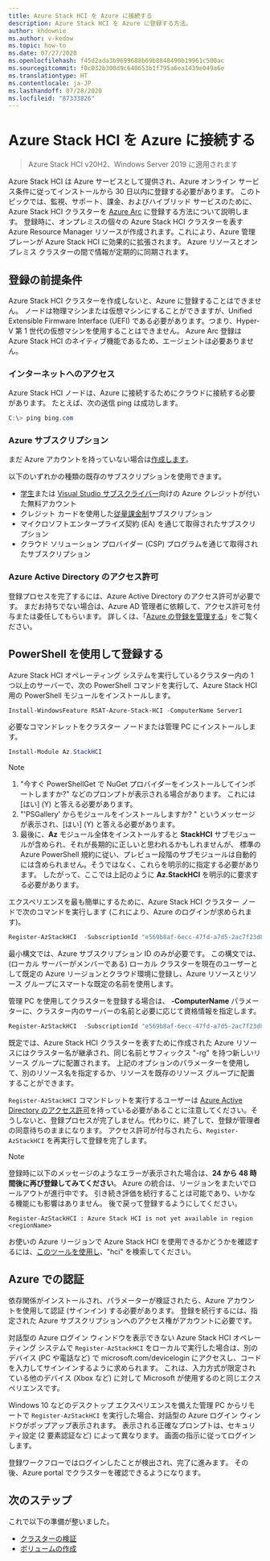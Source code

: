 ```yaml
---
title: Azure Stack HCI を Azure に接続する
description: Azure Stack HCI を Azure に登録する方法。
author: khdownie
ms.author: v-kedow
ms.topic: how-to
ms.date: 07/27/2020
ms.openlocfilehash: f45d2ada3b9699688b69b8848490b19961c500ac
ms.sourcegitcommit: f0c032b300d9c640653b1f795a6ea1439e049a6e
ms.translationtype: HT
ms.contentlocale: ja-JP
ms.lasthandoff: 07/28/2020
ms.locfileid: "87333826"
---
```

# <a name="connect-azure-stack-hci-to-azure"></a>Azure Stack HCI を Azure に接続する

> Azure Stack HCI v20H2、Windows Server 2019 に適用されます

Azure Stack HCI は Azure サービスとして提供され、Azure オンライン サービス条件に従ってインストールから 30 日以内に登録する必要があります。 このトピックでは、監視、サポート、課金、およびハイブリッド サービスのために、Azure Stack HCI クラスターを [Azure Arc](https://azure.microsoft.com/services/azure-arc/) に登録する方法について説明します。 登録時に、オンプレミスの個々の Azure Stack HCI クラスターを表す Azure Resource Manager リソースが作成されます。これにより、Azure 管理プレーンが Azure Stack HCI に効果的に拡張されます。 Azure リソースとオンプレミス クラスターの間で情報が定期的に同期されます。 

## <a name="prerequisites-for-registration"></a>登録の前提条件

Azure Stack HCI クラスターを作成しないと、Azure に登録することはできません。 ノードは物理マシンまたは仮想マシンにすることができますが、Unified Extensible Firmware Interface (UEFI) である必要があります。つまり、Hyper-V 第 1 世代の仮想マシンを使用することはできません。 Azure Arc 登録は Azure Stack HCI のネイティブ機能であるため、エージェントは必要ありません。

### <a name="internet-access"></a>インターネットへのアクセス

Azure Stack HCI ノードは、Azure に接続するためにクラウドに接続する必要があります。 たとえば、次の送信 ping は成功します。

```PowerShell
C:\> ping bing.com
```

### <a name="azure-subscription"></a>Azure サブスクリプション

まだ Azure アカウントを持っていない場合は[作成します](https://azure.microsoft.com/)。 

以下のいずれかの種類の既存のサブスクリプションを使用できます。
- [学生](https://azure.microsoft.com/free/students/)または [Visual Studio サブスクライバー](https://azure.microsoft.com/pricing/member-offers/credit-for-visual-studio-subscribers/)向けの Azure クレジットが付いた無料アカウント
- クレジット カードを使用した[従量課金制](https://azure.microsoft.com/pricing/purchase-options/pay-as-you-go/)サブスクリプション
- マイクロソフトエンタープライズ契約 (EA) を通じて取得されたサブスクリプション
- クラウド ソリューション プロバイダー (CSP) プログラムを通じて取得されたサブスクリプション

### <a name="azure-active-directory-permissions"></a>Azure Active Directory のアクセス許可

登録プロセスを完了するには、Azure Active Directory のアクセス許可が必要です。 まだお持ちでない場合は、Azure AD 管理者に依頼して、アクセス許可を付与または委任してもらいます。 詳しくは、「[Azure の登録を管理する](../manage/manage-azure-registration.md#azure-active-directory-permissions)」をご覧ください。

## <a name="register-using-powershell"></a>PowerShell を使用して登録する

Azure Stack HCI オペレーティング システムを実行しているクラスター内の 1 つ以上のサーバーで、次の PowerShell コマンドを実行して、Azure Stack HCI 用の PowerShell モジュールをインストールします。

```PowerShell
Install-WindowsFeature RSAT-Azure-Stack-HCI -ComputerName Server1
```

必要なコマンドレットをクラスター ノードまたは管理 PC にインストールします。

```PowerShell
Install-Module Az.StackHCI
```
   > [!NOTE]
   > 1. "今すぐ PowerShellGet で NuGet プロバイダーをインストールしてインポートしますか?" などのプロンプトが表示される場合があります。 これには [はい] (Y) と答える必要があります。
   > 2. "'PSGallery' からモジュールをインストールしますか? " というメッセージが表示され、[はい] (Y) と答える必要があります。
   > 3. 最後に、**Az** モジュール全体をインストールすると **StackHCI** サブモジュールが含められ、それが長期的に正しいと思われるかもしれませんが、 標準の Azure PowerShell 規約に従い、プレビュー段階のサブモジュールは自動的には含められません。そうではなく、これらを明示的に指定する必要があります。 したがって、ここでは上記のように **Az.StackHCI** を明示的に要求する必要があります。

エクスペリエンスを最も簡単にするために、Azure Stack HCI クラスター ノードで次のコマンドを実行します (これにより、Azure のログインが求められます)。

```PowerShell
Register-AzStackHCI  -SubscriptionId "e569b8af-6ecc-47fd-a7d5-2ac7f23d8bfe" [-ResourceName] [-ResourceGroupName]
```

最小構文では、Azure サブスクリプション ID のみが必要です。 この構文では、(ローカル サーバーがメンバーである) ローカル クラスターを現在のユーザーとして既定の Azure リージョンとクラウド環境に登録し、Azure リソースとリソース グループにスマートな既定の名前を使用します。 

管理 PC を使用してクラスターを登録する場合は、 **-ComputerName** パラメーターに、クラスター内のサーバーの名前と必要に応じて資格情報を指定します。

```PowerShell
Register-AzStackHCI  -SubscriptionId "e569b8af-6ecc-47fd-a7d5-2ac7f23d8bfe" -ComputerName Server1 [–Credential] [-ResourceName] [-ResourceGroupName]
```

既定では、Azure Stack HCI クラスターを表すために作成された Azure リソースにはクラスター名が継承され、同じ名前とサフィックス "-rg" を持つ新しいリソース グループに配置されます。 上記のオプションのパラメーターを使用して、別のリソース名を指定するか、リソースを既存のリソース グループに配置することができます。

`Register-AzStackHCI` コマンドレットを実行するユーザーは [Azure Active Directory のアクセス許可](../manage/manage-azure-registration.md#azure-active-directory-permissions)を持っている必要があることに注意してください。そうしないと、登録プロセスが完了しません。代わりに、終了して、登録が管理者の同意待ちのままになります。 アクセス許可が付与されたら、`Register-AzStackHCI` を再実行して登録を完了します。

   > [!NOTE]
   > 登録時に以下のメッセージのようなエラーが表示された場合は、**24 から 48 時間後に再び登録してみてください**。 Azure の統合は、リージョンをまたいでロールアウトが進行中です。 引き続き評価を続行することは可能であり、いかなる機能にも影響はありません。 後で戻って登録するようにしてください。
   >
   > `Register-AzStackHCI : Azure Stack HCI is not yet available in region <regionName>`
   >
   > お使いの Azure リージョンで Azure Stack HCI を使用できるかどうかを確認するには、[このツールを使用し](https://azure.microsoft.com/global-infrastructure/services/)、"hci" を検索してください。

## <a name="authenticate-with-azure"></a>Azure での認証
依存関係がインストールされ、パラメーターが検証されたら、Azure アカウントを使用して認証 (サインイン) する必要があります。 登録を続行するには、指定された Azure サブスクリプションへのアクセス権がアカウントに必要です。

対話型の Azure ログイン ウィンドウを表示できない Azure Stack HCI オペレーティング システムで `Register-AzStackHCI` をローカルで実行した場合は、別のデバイス (PC や電話など) で microsoft.com/devicelogin にアクセスし、コードを入力してサインインするように求められます。 これは、入力方式が限定されている他のデバイス (Xbox など) に対して Microsoft が使用するのと同じエクスペリエンスです。

Windows 10 などのデスクトップ エクスペリエンスを備えた管理 PC からリモートで `Register-AzStackHCI` を実行した場合、対話型の Azure ログイン ウィンドウがポップアップ表示されます。 表示される正確なプロンプトは、セキュリティ設定 (2 要素認証など) によって異なります。 画面の指示に従ってログインします。

登録ワークフローではログインしたことが検出され、完了に進みます。 その後、Azure portal でクラスターを確認できるようになります。

## <a name="next-steps"></a>次のステップ

これで以下の準備が整いました。

- [クラスターの検証](validate.md)
- [ボリュームの作成](../manage/create-volumes.md)
